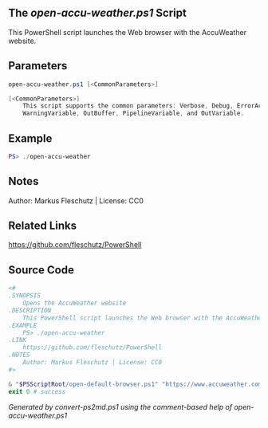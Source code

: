## The *open-accu-weather.ps1* Script

This PowerShell script launches the Web browser with the AccuWeather website.

## Parameters
```powershell
open-accu-weather.ps1 [<CommonParameters>]

[<CommonParameters>]
    This script supports the common parameters: Verbose, Debug, ErrorAction, ErrorVariable, WarningAction, 
    WarningVariable, OutBuffer, PipelineVariable, and OutVariable.
```

## Example
```powershell
PS> ./open-accu-weather

```

## Notes
Author: Markus Fleschutz | License: CC0

## Related Links
https://github.com/fleschutz/PowerShell

## Source Code
```powershell
<#
.SYNOPSIS
	Opens the AccuWeather website 
.DESCRIPTION
	This PowerShell script launches the Web browser with the AccuWeather website.
.EXAMPLE
	PS> ./open-accu-weather
.LINK
	https://github.com/fleschutz/PowerShell
.NOTES
	Author: Markus Fleschutz | License: CC0
#>

& "$PSScriptRoot/open-default-browser.ps1" "https://www.accuweather.com"
exit 0 # success
```

*Generated by convert-ps2md.ps1 using the comment-based help of open-accu-weather.ps1*
